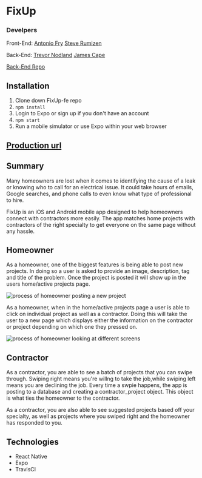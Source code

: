 # FixUp

### Develpers

Front-End:
[Antonio Fry](https://github.com/AntonioFry)
[Steve Rumizen](https://github.com/rumizen)

Back-End:
[Trevor Nodland](https://github.com/tnodland)
[James Cape](https://github.com/james-cape)

[Back-End Repo](https://github.com/james-cape/fixup_backend)

## Installation

1. Clone down FixUp-fe repo
2. `npm install`
3. Login to Expo or sign up if you don't have an account
4. `npm start`
5. Run a mobile simulator or use Expo within your web browser

## [Production url](https://expo.io/@rumizen/FixUp)

## Summary
Many homeowners are lost when it comes to identifying the cause of a leak or knowing who to call for an electrical issue. It could take hours of emails, Google searches, and phone calls to even know what type of professional to hire. 

FixUp is an iOS and Android mobile app designed to help homeowners connect with contractors more easily. The app matches home projects with contractors of the right specialty to get everyone on the same page without any hassle.

## Homeowner

As a homeowner, one of the biggest features is being able to post new projects. In doing so a user is asked to provide an image, description, tag and title of the problem. Once the project is posted it will show up in the users home/active projects page.

![process of homeowner posting a new project](https://media.giphy.com/media/lTH6scZ8BkMlY22cxf/giphy.gif)

As a homeowner, when in the home/active projects page a user is able to click on individual project as well as a contractor. Doing this will take the user to a new page which displays either the information on the contractor or project depending on which one they pressed on.

![process of homeowner looking at different screens](https://media.giphy.com/media/gkEtXwlYTw7HBoD5eU/giphy.gif)

## Contractor

As a contractor, you are able to see a batch of projects that you can swipe through. Swiping right means you're willng to take the job,while swiping left means you are declining the job. Every time a swpie happens, the app is posting to a database and creating a contractor_project object. This object is what ties the homeowner to the contractor.

As a contractor, you are also able to see suggested projects based off your specialty, as well as projects where you swiped right and the homeowner has responded to you.

## Technologies

- React Native
- Expo
- TravisCI
